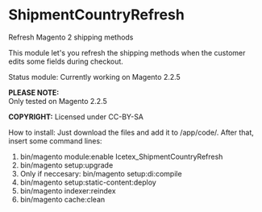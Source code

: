 # ShipmentCountryRefresh
Refresh Magento 2 shipping methods 

This module let's you refresh the shipping methods when the customer edits some fields during checkout.

Status module:
Currently working on Magento 2.2.5

**PLEASE NOTE:**<br />
Only tested on Magento 2.2.5

**COPYRIGHT:**
Licensed under CC-BY-SA

How to install:
Just download the files and add it to /app/code/. 
After that, insert some command lines:
1. bin/magento module:enable Icetex_ShipmentCountryRefresh
2. bin/magento setup:upgrade
3. Only if neccesary: bin/magento setup:di:compile
4. bin/magento setup:static-content:deploy
5. bin/magento indexer:reindex
6. bin/magento cache:clean
